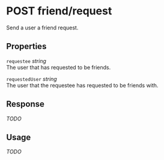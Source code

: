 # <span class="badge badge-light">POST</span> <span class="badge badge-light">friend/request</span>


Send a user a friend request.

## Properties

`requestee` *string*  
The user that has requested to be friends.

`requestedUser` *string*  
The user that the requestee has requested to be friends with.


## Response

*TODO*

## Usage

*TODO*

